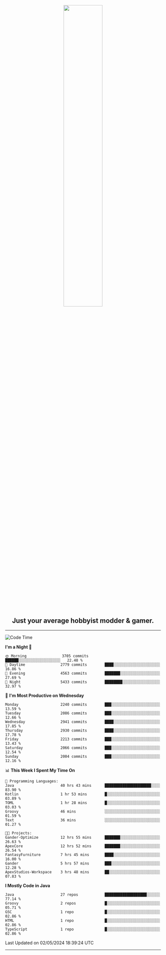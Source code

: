 <div align="center">
  <a href="https://apexmodder.xyz/"><img width="50%" height="50%" src="https://i.imgur.com/pc4HkGz.png"></a>
</div>
<h2 align="center">Just your average hobbyist modder & gamer.</h2>

---

<!--START_SECTION:waka-->
![Code Time](http://img.shields.io/badge/Code%20Time-1%2C185%20hrs%2037%20mins-blue)

**I'm a Night 🦉** 

```text
🌞 Morning                3705 commits        ██████░░░░░░░░░░░░░░░░░░░   22.48 % 
🌆 Daytime                2779 commits        ████░░░░░░░░░░░░░░░░░░░░░   16.86 % 
🌃 Evening                4563 commits        ███████░░░░░░░░░░░░░░░░░░   27.69 % 
🌙 Night                  5433 commits        ████████░░░░░░░░░░░░░░░░░   32.97 % 
```
📅 **I'm Most Productive on Wednesday** 

```text
Monday                   2240 commits        ███░░░░░░░░░░░░░░░░░░░░░░   13.59 % 
Tuesday                  2086 commits        ███░░░░░░░░░░░░░░░░░░░░░░   12.66 % 
Wednesday                2941 commits        ████░░░░░░░░░░░░░░░░░░░░░   17.85 % 
Thursday                 2930 commits        ████░░░░░░░░░░░░░░░░░░░░░   17.78 % 
Friday                   2213 commits        ███░░░░░░░░░░░░░░░░░░░░░░   13.43 % 
Saturday                 2066 commits        ███░░░░░░░░░░░░░░░░░░░░░░   12.54 % 
Sunday                   2004 commits        ███░░░░░░░░░░░░░░░░░░░░░░   12.16 % 
```


📊 **This Week I Spent My Time On** 

```text
💬 Programming Languages: 
Java                     40 hrs 43 mins      █████████████████████░░░░   83.90 % 
Kotlin                   1 hr 53 mins        █░░░░░░░░░░░░░░░░░░░░░░░░   03.89 % 
TOML                     1 hr 28 mins        █░░░░░░░░░░░░░░░░░░░░░░░░   03.03 % 
Groovy                   46 mins             ░░░░░░░░░░░░░░░░░░░░░░░░░   01.59 % 
Text                     36 mins             ░░░░░░░░░░░░░░░░░░░░░░░░░   01.27 % 

🐱‍💻 Projects: 
Gander-Optimize          12 hrs 55 mins      ███████░░░░░░░░░░░░░░░░░░   26.63 % 
ApexCore                 12 hrs 52 mins      ███████░░░░░░░░░░░░░░░░░░   26.54 % 
FantasyFurniture         7 hrs 45 mins       ████░░░░░░░░░░░░░░░░░░░░░   16.00 % 
Gander                   5 hrs 57 mins       ███░░░░░░░░░░░░░░░░░░░░░░   12.28 % 
ApexStudios-Workspace    3 hrs 48 mins       ██░░░░░░░░░░░░░░░░░░░░░░░   07.83 % 
```

**I Mostly Code in Java** 

```text
Java                     27 repos            ███████████████████░░░░░░   77.14 % 
Groovy                   2 repos             █░░░░░░░░░░░░░░░░░░░░░░░░   05.71 % 
GSC                      1 repo              █░░░░░░░░░░░░░░░░░░░░░░░░   02.86 % 
HTML                     1 repo              █░░░░░░░░░░░░░░░░░░░░░░░░   02.86 % 
TypeScript               1 repo              █░░░░░░░░░░░░░░░░░░░░░░░░   02.86 % 
```




 Last Updated on 02/05/2024 18:39:24 UTC
<!--END_SECTION:waka-->

---
